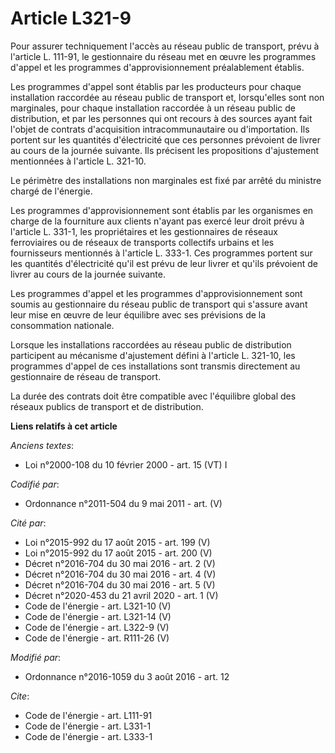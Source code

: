 # Article L321-9

Pour assurer techniquement l'accès au réseau public de transport, prévu à l'article L. 111-91, le gestionnaire du réseau met
en œuvre les programmes d'appel et les programmes d'approvisionnement préalablement établis.

Les programmes d'appel sont établis par les producteurs pour chaque installation raccordée au réseau public de transport et,
lorsqu'elles sont non marginales, pour chaque installation raccordée à un réseau public de distribution, et par les personnes
qui ont recours à des sources ayant fait l'objet de contrats d'acquisition intracommunautaire ou d'importation. Ils portent
sur les quantités d'électricité que ces personnes prévoient de livrer au cours de la journée suivante. Ils précisent les
propositions d'ajustement mentionnées à l'article L. 321-10.

Le périmètre des installations non marginales est fixé par arrêté du ministre chargé de l'énergie.

Les programmes d'approvisionnement sont établis par les organismes en charge de la fourniture aux clients n'ayant pas exercé
leur droit prévu à l'article L. 331-1, les propriétaires et les gestionnaires de réseaux ferroviaires ou de réseaux de
transports collectifs urbains et les fournisseurs mentionnés à l'article L. 333-1. Ces programmes portent sur les quantités
d'électricité qu'il est prévu de leur livrer et qu'ils prévoient de livrer au cours de la journée suivante.

Les programmes d'appel et les programmes d'approvisionnement sont soumis au gestionnaire du réseau public de transport qui
s'assure avant leur mise en œuvre de leur équilibre avec ses prévisions de la consommation nationale.

Lorsque les installations raccordées au réseau public de distribution participent au mécanisme d'ajustement défini à
l'article L. 321-10, les programmes d'appel de ces installations sont transmis directement au gestionnaire de réseau de
transport.

La durée des contrats doit être compatible avec l'équilibre global des réseaux publics de transport et de distribution.

**Liens relatifs à cet article**

_Anciens textes_:

  - Loi n°2000-108 du 10 février 2000 - art. 15 (VT) I

_Codifié par_:

  - Ordonnance n°2011-504 du 9 mai 2011 - art. (V)

_Cité par_:

  - Loi n°2015-992 du 17 août 2015 - art. 199 (V)
  - Loi n°2015-992 du 17 août 2015 - art. 200 (V)
  - Décret n°2016-704 du 30 mai 2016 - art. 2 (V)
  - Décret n°2016-704 du 30 mai 2016 - art. 4 (V)
  - Décret n°2016-704 du 30 mai 2016 - art. 5 (V)
  - Décret n°2020-453 du 21 avril 2020 - art. 1 (V)
  - Code de l'énergie - art. L321-10 (V)
  - Code de l'énergie - art. L321-14 (V)
  - Code de l'énergie - art. L322-9 (V)
  - Code de l'énergie - art. R111-26 (V)

_Modifié par_:

  - Ordonnance n°2016-1059 du 3 août 2016 - art. 12

_Cite_:

  - Code de l'énergie - art. L111-91
  - Code de l'énergie - art. L331-1
  - Code de l'énergie - art. L333-1
